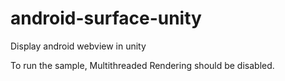 # android-surface-unity

Display android webview in unity

To run the sample, Multithreaded Rendering should be disabled.
